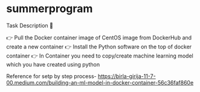 # summerprogram

Task Description 📄

👉 Pull the Docker container image of CentOS image from DockerHub and create a new container
👉 Install the Python software on the top of docker container
👉 In Container you need to copy/create machine learning model which you have created using python

Reference for setp by step process- https://birla-girija-11-7-00.medium.com/building-an-ml-model-in-docker-container-56c36faf860e
